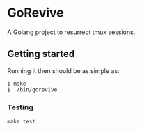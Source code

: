 # GoRevive

A Golang project to resurrect tmux sessions.

## Getting started

Running it then should be as simple as:

```console
$ make
$ ./bin/gorevive
```

### Testing

``make test``
